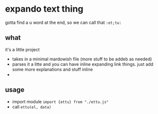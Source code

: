# expando text thing 
gotta find a u word at the end, so we can call that `:et;tu:`

## what
it's a little project
- takes in a minimal mardowish file (more stuff to be addeb as needed)
- parses it a litte and you can have inline expanding link things. just add some more explanations and stuff inline
- 

## usage
- import module `import {ettu} from "./ettu.js"`
- call `ettu(el, data)`

